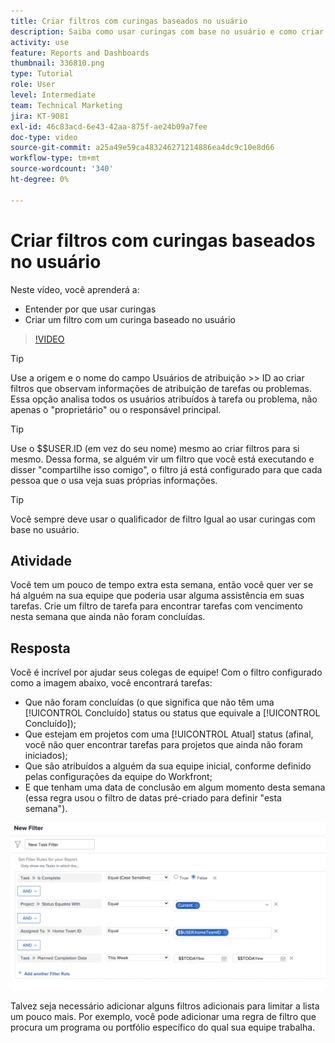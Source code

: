 ```yaml
---
title: Criar filtros com curingas baseados no usuário
description: Saiba como usar curingas com base no usuário e como criar um filtro com base no usuário conectado.
activity: use
feature: Reports and Dashboards
thumbnail: 336810.png
type: Tutorial
role: User
level: Intermediate
team: Technical Marketing
jira: KT-9081
exl-id: 46c83acd-6e43-42aa-875f-ae24b09a7fee
doc-type: video
source-git-commit: a25a49e59ca483246271214886ea4dc9c10e8d66
workflow-type: tm+mt
source-wordcount: '340'
ht-degree: 0%

---
```


# Criar filtros com curingas baseados no usuário

Neste vídeo, você aprenderá a:

* Entender por que usar curingas
* Criar um filtro com um curinga baseado no usuário

>[!VIDEO](https://video.tv.adobe.com/v/336810/?quality=12&learn=on)

>[!TIP]
>
>Use a origem e o nome do campo Usuários de atribuição >> ID ao criar filtros que observam informações de atribuição de tarefas ou problemas.  Essa opção analisa todos os usuários atribuídos à tarefa ou problema, não apenas o &quot;proprietário&quot; ou o responsável principal.

>[!TIP]
>
>Use o $$USER.ID (em vez do seu nome) mesmo ao criar filtros para si mesmo. Dessa forma, se alguém vir um filtro que você está executando e disser &quot;compartilhe isso comigo&quot;, o filtro já está configurado para que cada pessoa que o usa veja suas próprias informações.

>[!TIP]
>
>Você sempre deve usar o qualificador de filtro Igual ao usar curingas com base no usuário.

## Atividade

Você tem um pouco de tempo extra esta semana, então você quer ver se há alguém na sua equipe que poderia usar alguma assistência em suas tarefas. Crie um filtro de tarefa para encontrar tarefas com vencimento nesta semana que ainda não foram concluídas.

## Resposta

Você é incrível por ajudar seus colegas de equipe! Com o filtro configurado como a imagem abaixo, você encontrará tarefas:

* Que não foram concluídas (o que significa que não têm uma [!UICONTROL Concluído] status ou status que equivale a [!UICONTROL Concluído]);
* Que estejam em projetos com uma [!UICONTROL Atual] status (afinal, você não quer encontrar tarefas para projetos que ainda não foram iniciados);
* Que são atribuídos a alguém da sua equipe inicial, conforme definido pelas configurações da equipe do Workfront;
* E que tenham uma data de conclusão em algum momento desta semana (essa regra usou o filtro de datas pré-criado para definir &quot;esta semana&quot;).

![Uma imagem da tela para criar um filtro de tarefa com um curinga baseado no usuário](assets/user-wildcard-exercise-answer.png)

Talvez seja necessário adicionar alguns filtros adicionais para limitar a lista um pouco mais. Por exemplo, você pode adicionar uma regra de filtro que procura um programa ou portfólio específico do qual sua equipe trabalha.
